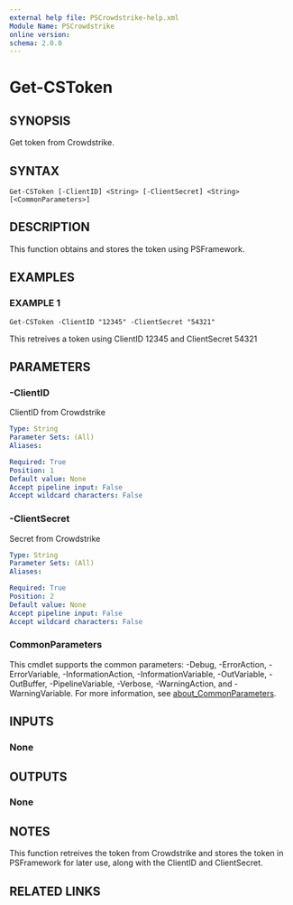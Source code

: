 ```yaml
---
external help file: PSCrowdstrike-help.xml
Module Name: PSCrowdstrike
online version:
schema: 2.0.0
---
```


# Get-CSToken

## SYNOPSIS
Get token from Crowdstrike.

## SYNTAX

```
Get-CSToken [-ClientID] <String> [-ClientSecret] <String> [<CommonParameters>]
```

## DESCRIPTION
This function obtains and stores the token using PSFramework.

## EXAMPLES

### EXAMPLE 1
```
Get-CSToken -ClientID "12345" -ClientSecret "54321"
```

This retreives a token using ClientID 12345 and ClientSecret 54321

## PARAMETERS

### -ClientID
ClientID from Crowdstrike

```yaml
Type: String
Parameter Sets: (All)
Aliases:

Required: True
Position: 1
Default value: None
Accept pipeline input: False
Accept wildcard characters: False
```

### -ClientSecret
Secret from Crowdstrike

```yaml
Type: String
Parameter Sets: (All)
Aliases:

Required: True
Position: 2
Default value: None
Accept pipeline input: False
Accept wildcard characters: False
```

### CommonParameters
This cmdlet supports the common parameters: -Debug, -ErrorAction, -ErrorVariable, -InformationAction, -InformationVariable, -OutVariable, -OutBuffer, -PipelineVariable, -Verbose, -WarningAction, and -WarningVariable. For more information, see [about_CommonParameters](http://go.microsoft.com/fwlink/?LinkID=113216).

## INPUTS

### None
## OUTPUTS

### None
## NOTES
This function retreives the token from Crowdstrike and stores the token in PSFramework for later use, along
with the ClientID and ClientSecret.

## RELATED LINKS
